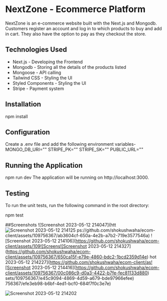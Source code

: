 
# NextZone - Ecommerce Platform

NextZone is an e-commerce website built with the Next.js and Mongodb. Customers register an account and log in to which products to buy and add in cart. They also have the option to pay as they checkout the store. 


## Technologies Used
* Next.js - Developing the Frontend 
* Mongodb - Storing all the details of the products listed
* Mongoose - API calling
* Tailwind CSS - Styling the UI
* Styled Components - Styling the UI
* Stripe - Payment system
## Installation
npm install
## Configuration
Create a .env file and add the following environment variables-
MONGO_DB_URI=""
STRIPE_PK=""
STRIPE_SK=""
PUBLIC_URL=""

## Running the Application
npm run dev
The application will be running on http://localhost:3000.
## Testing
To run the unit tests, run the following command in the root directory:

npm test

##Screenshots
![Screenshot 2023-05-12 214047](htt![Screenshot 2023-05-12 214125](https://github.com/shokushwaha/ecom-client/assets/109756367/c3dd0ae0-9dd8-4b98-ad1f-67bf7299d329)
ps://github.com/shokushwaha/ecom-client/assets/109756367/ab3604cf-650a-4e2b-a7b2-719e3577546a)
![Screenshot 2023-05-12 214106](https://github.com/shokushwaha/ecom-client/assets/109![Screens![Screenshot 2023-05-12 214327](https://github.com/shokushwaha/ecom-client/assets/109756367/650ca15f-e79e-4860-bdc2-1bcd2359d14e)
hot 2023-05-12 214227](https://github.com/shokushwaha/ecom-client/as![Screenshot 2023-05-12 214416](https://github.com/shokushwaha/ecom-client/assets/109756367/00c086c9-d0a3-4422-b7fe-fec81133d880)
sets/109756367/e45c9094-4869-4d59-a679-bde97966efee)
756367/efe3eb98-b6bf-4ed1-bcf0-684f7f0c3e7e)

![Screenshot 2023-05-12 214202](https://github.com/shokushwaha/ecom-client/assets/109756367/31cff255-b2c8-402d-826a-106f2b96f8df)
